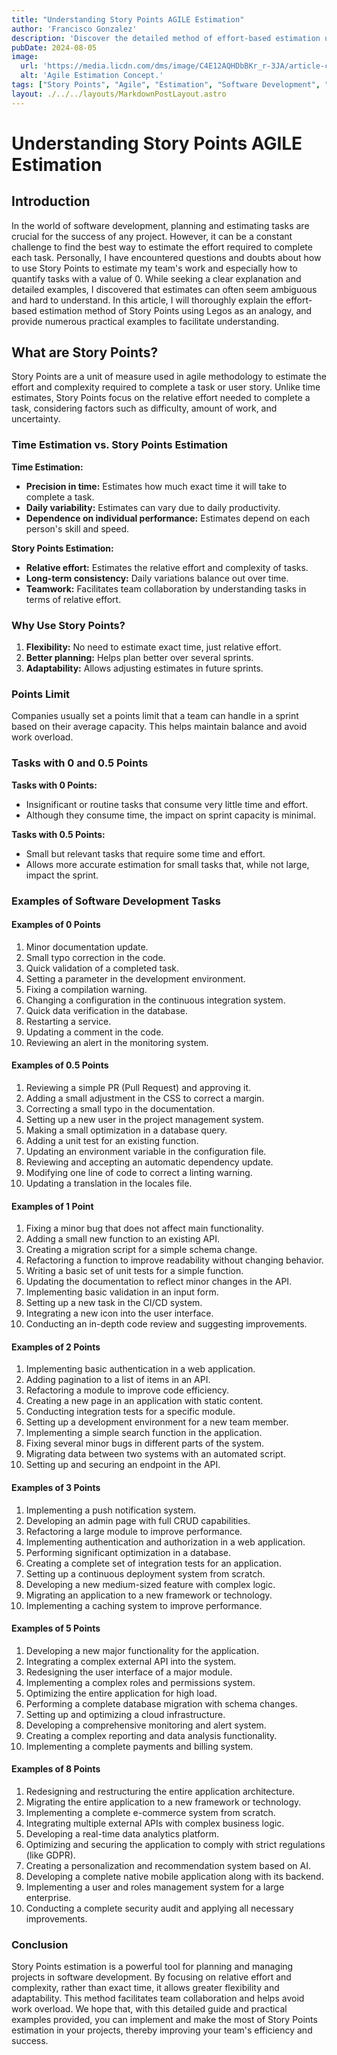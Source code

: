 ```yaml
---
title: "Understanding Story Points AGILE Estimation"
author: 'Francisco Gonzalez'
description: 'Discover the detailed method of effort-based estimation using Story Points in Agile, with practical examples to facilitate understanding.'
pubDate: 2024-08-05
image:
  url: 'https://media.licdn.com/dms/image/C4E12AQHDbBKr_r-3JA/article-cover_image-shrink_720_1280/0/1550832537671?e=1728518400&v=beta&t=aaM_kWJWmlkFNz0lJ0RwHL0QMESiYBf2itDG7HkBa2I'
  alt: 'Agile Estimation Concept.'
tags: ["Story Points", "Agile", "Estimation", "Software Development", "Planning"]
layout: ./../../layouts/MarkdownPostLayout.astro
---
```


# Understanding Story Points AGILE Estimation

## Introduction

In the world of software development, planning and estimating tasks are crucial for the success of any project. However, it can be a constant challenge to find the best way to estimate the effort required to complete each task. Personally, I have encountered questions and doubts about how to use Story Points to estimate my team's work and especially how to quantify tasks with a value of 0. While seeking a clear explanation and detailed examples, I discovered that estimates can often seem ambiguous and hard to understand. In this article, I will thoroughly explain the effort-based estimation method of Story Points using Legos as an analogy, and provide numerous practical examples to facilitate understanding.

## What are Story Points?

Story Points are a unit of measure used in agile methodology to estimate the effort and complexity required to complete a task or user story. Unlike time estimates, Story Points focus on the relative effort needed to complete a task, considering factors such as difficulty, amount of work, and uncertainty.

### Time Estimation vs. Story Points Estimation

**Time Estimation:**
- **Precision in time:** Estimates how much exact time it will take to complete a task.
- **Daily variability:** Estimates can vary due to daily productivity.
- **Dependence on individual performance:** Estimates depend on each person's skill and speed.

**Story Points Estimation:**
- **Relative effort:** Estimates the relative effort and complexity of tasks.
- **Long-term consistency:** Daily variations balance out over time.
- **Teamwork:** Facilitates team collaboration by understanding tasks in terms of relative effort.

### Why Use Story Points?

1. **Flexibility:** No need to estimate exact time, just relative effort.
2. **Better planning:** Helps plan better over several sprints.
3. **Adaptability:** Allows adjusting estimates in future sprints.

### Points Limit

Companies usually set a points limit that a team can handle in a sprint based on their average capacity. This helps maintain balance and avoid work overload.

### Tasks with 0 and 0.5 Points

**Tasks with 0 Points:**
- Insignificant or routine tasks that consume very little time and effort.
- Although they consume time, the impact on sprint capacity is minimal.

**Tasks with 0.5 Points:**
- Small but relevant tasks that require some time and effort.
- Allows more accurate estimation for small tasks that, while not large, impact the sprint.

### Examples of Software Development Tasks

#### Examples of 0 Points
1. Minor documentation update.
2. Small typo correction in the code.
3. Quick validation of a completed task.
4. Setting a parameter in the development environment.
1. Fixing a compilation warning.
1. Changing a configuration in the continuous integration system.
1. Quick data verification in the database.
1. Restarting a service.
1. Updating a comment in the code.
1. Reviewing an alert in the monitoring system.

#### Examples of 0.5 Points
1. Reviewing a simple PR (Pull Request) and approving it.
1. Adding a small adjustment in the CSS to correct a margin.
1. Correcting a small typo in the documentation.
1. Setting up a new user in the project management system.
1. Making a small optimization in a database query.
1. Adding a unit test for an existing function.
1. Updating an environment variable in the configuration file.
1. Reviewing and accepting an automatic dependency update.
1. Modifying one line of code to correct a linting warning.
1. Updating a translation in the locales file.

#### Examples of 1 Point
1. Fixing a minor bug that does not affect main functionality.
2. Adding a small new function to an existing API.
3. Creating a migration script for a simple schema change.
4. Refactoring a function to improve readability without changing behavior.
5. Writing a basic set of unit tests for a simple function.
6. Updating the documentation to reflect minor changes in the API.
7. Implementing basic validation in an input form.
8. Setting up a new task in the CI/CD system.
9. Integrating a new icon into the user interface.
10. Conducting an in-depth code review and suggesting improvements.

#### Examples of 2 Points
1. Implementing basic authentication in a web application.
2. Adding pagination to a list of items in an API.
3. Refactoring a module to improve code efficiency.
4. Creating a new page in an application with static content.
5. Conducting integration tests for a specific module.
6. Setting up a development environment for a new team member.
7. Implementing a simple search function in the application.
8. Fixing several minor bugs in different parts of the system.
9. Migrating data between two systems with an automated script.
10. Setting up and securing an endpoint in the API.

#### Examples of 3 Points
1. Implementing a push notification system.
2. Developing an admin page with full CRUD capabilities.
3. Refactoring a large module to improve performance.
4. Implementing authentication and authorization in a web application.
5. Performing significant optimization in a database.
6. Creating a complete set of integration tests for an application.
7. Setting up a continuous deployment system from scratch.
8. Developing a new medium-sized feature with complex logic.
9. Migrating an application to a new framework or technology.
10. Implementing a caching system to improve performance.

#### Examples of 5 Points
1. Developing a new major functionality for the application.
2. Integrating a complex external API into the system.
3. Redesigning the user interface of a major module.
4. Implementing a complex roles and permissions system.
5. Optimizing the entire application for high load.
6. Performing a complete database migration with schema changes.
7. Setting up and optimizing a cloud infrastructure.
8. Developing a comprehensive monitoring and alert system.
9. Creating a complex reporting and data analysis functionality.
10. Implementing a complete payments and billing system.

#### Examples of 8 Points
1. Redesigning and restructuring the entire application architecture.
2. Migrating the entire application to a new framework or technology.
3. Implementing a complete e-commerce system from scratch.
4. Integrating multiple external APIs with complex business logic.
5. Developing a real-time data analytics platform.
6. Optimizing and securing the application to comply with strict regulations (like GDPR).
7. Creating a personalization and recommendation system based on AI.
8. Developing a complete native mobile application along with its backend.
9. Implementing a user and roles management system for a large enterprise.
10. Conducting a complete security audit and applying all necessary improvements.


### Conclusion

Story Points estimation is a powerful tool for planning and managing projects in software development. By focusing on relative effort and complexity, rather than exact time, it allows greater flexibility and adaptability. This method facilitates team collaboration and helps avoid work overload. We hope that, with this detailed guide and practical examples provided, you can implement and make the most of Story Points estimation in your projects, thereby improving your team's efficiency and success.
